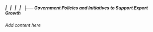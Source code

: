 ##### |   |   |   |   ├── Government Policies and Initiatives to Support Export Growth

*Add content here*